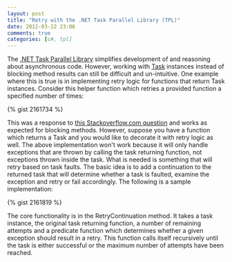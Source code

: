 ```yaml
---
layout: post
title: "Retry with the .NET Task Parallel Library (TPL)"
date: 2012-03-22 23:06
comments: true
categories: [c#, tpl]
---
```


The [.NET Task Parallel Library](http://msdn.microsoft.com/en-us/library/dd460717.aspx) simplifies development of and reasoning about asynchronous code. 
However, working with [Task](http://msdn.microsoft.com/en-us/library/system.threading.tasks.task.aspx) instances instead of blocking method results can still be difficult and un-intuitive. 
One example where this is true is in implementing retry logic for functions that return Task instances. 
Consider this helper function which retries a provided function a specified number of times:

{% gist 2161734 %}

This was a response to [this Stackoverflow.com question](http://stackoverflow.com/questions/6090026/how-to-implement-retry-logic-with-task-parallel-librarytpl) and works as expected for blocking methods. 
However, suppose you have a function which returns a Task<TResult> and you would like to decorate it with retry logic as well. 
The above implementation won't work because it will only handle exceptions that are thrown by calling the task returning function, 
not exceptions thrown inside the task. What is needed is something that will retry based on task faults. 
The basic idea is to add a continuation to the returned task that will determine whether a task is faulted, 
examine the exception and retry or fail accordingly. The following is a sample implementation:

{% gist 2161819 %}

The core functionality is in the RetryContinuation method. It takes a task instance, the original task returning function, 
a number of remaining attempts and a predicate function which determines whether a given exception should result in a retry. 
This function calls itself recursively until the task is either successful or the maximum number of attempts have been reached.
